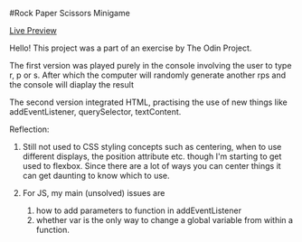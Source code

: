 #Rock Paper Scissors Minigame

[Live Preview](https://jod-nhk.github.io/Rock-Paper-Scissors/rps.html)

Hello! This project was a part of an exercise by The Odin Project.

The first version was played purely in the console involving the user to type r, p or s. After which
the computer will randomly generate another rps and the console will diaplay the result

The second version integrated HTML, practising the use of new things like addEventListener, querySelector,
textContent. 

Reflection:
1. Still not used to CSS styling concepts such as centering, when to use different displays, the position attribute etc.
   though I'm starting to get used to flexbox. Since there are a lot of ways you can center things it can get daunting to
   know which to use.

2. For JS, my main (unsolved) issues are 
    1. how to add parameters to function in addEventListener
    2. whether var is the only way to change a global variable from within a function.
